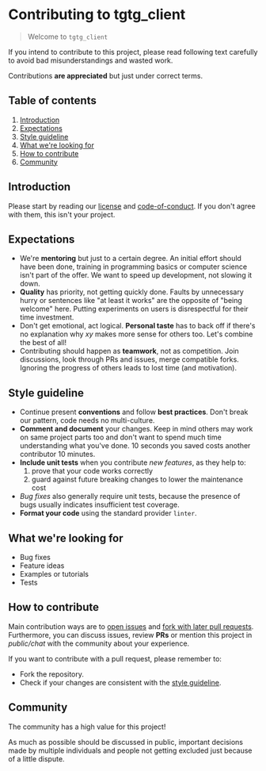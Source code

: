 # Contributing to tgtg_client

> Welcome to `tgtg_client`

If you intend to contribute to this project, please read following text carefully to avoid bad misunderstandings and wasted work.

Contributions **are appreciated** but just under correct terms.

## Table of contents

1. [Introduction](#introduction)
2. [Expectations](#expectations)
3. [Style guideline](#style-guideline)
4. [What we're looking for](#what-were-looking-for)
5. [How to contribute](#how-to-contribute)
6. [Community](#community)

## Introduction

Please start by reading our [license](https://github.com/Azzeccagarbugli/tgtg_client/blob/master/LICENSE) and [code-of-conduct](https://github.com/Azzeccagarbugli/tgtg_client/blob/master/CODE_OF_CONDUCT.md). If you don't agree with them, this isn't your project.

## Expectations

- We're **mentoring** but just to a certain degree. An initial effort should have been done, training in programming basics or computer science isn't part of the offer. We want to speed up development, not slowing it down.
- **Quality** has priority, not getting quickly done. Faults by unnecessary hurry or sentences like "at least it works" are the opposite of "being welcome" here. Putting experiments on users is disrespectful for their time investment.
- Don't get emotional, act logical. **Personal taste** has to back off if there's no explanation why _xy_ makes more sense for others too. Let's combine the best of all!
- Contributing should happen as **teamwork**, not as competition. Join discussions, look through PRs and issues, merge compatible forks. Ignoring the progress of others leads to lost time (and motivation).

## Style guideline

- Continue present **conventions** and follow **best practices**. Don't break our pattern, code needs no multi-culture.
- **Comment and document** your changes. Keep in mind others may work on same project parts too and don't want to spend much time understanding what you've done. 10 seconds you saved costs another contributor 10 minutes.
- **Include unit tests** when you contribute _new features_, as they help to:
  1. prove that your code works correctly
  2. guard against future breaking changes to lower the maintenance cost
- _Bug fixes_ also generally require unit tests, because the presence of bugs usually indicates insufficient test coverage.
- **Format your code** using the standard provider `linter`.

## What we're looking for

- Bug fixes
- Feature ideas
- Examples or tutorials
- Tests

## How to contribute

Main contribution ways are to [open issues](https://github.com/Azzeccagarbugli/tgtg_client/issues) and [fork with later pull requests](https://github.com/Azzeccagarbugli/tgtg_client/network/members). Furthermore, you can discuss issues, review **PRs** or mention this project in _public/chat_ with the community about your experience.

If you want to contribute with a pull request, please remember to:

- Fork the repository.
- Check if your changes are consistent with the [style guideline](#style-guideline).

## Community

The community has a high value for this project!

As much as possible should be discussed in public, important decisions made by multiple individuals and people not getting excluded just because of a little dispute.
